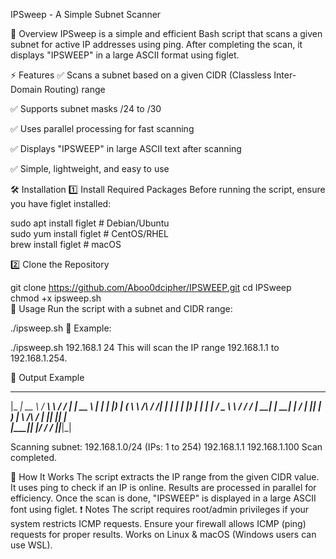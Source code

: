 IPSweep - A Simple Subnet Scanner

📌 Overview
IPSweep is a simple and efficient Bash script that scans a given subnet for active IP addresses using ping. After completing the scan, it displays "IPSWEEP" in a large ASCII format using figlet.

⚡ Features
✅ Scans a subnet based on a given CIDR (Classless Inter-Domain Routing) range

✅ Supports subnet masks /24 to /30

✅ Uses parallel processing for fast scanning

✅ Displays "IPSWEEP" in large ASCII text after scanning

✅ Simple, lightweight, and easy to use

🛠 Installation
1️⃣ Install Required Packages
Before running the script, ensure you have figlet installed:


sudo apt install figlet    # Debian/Ubuntu  
sudo yum install figlet    # CentOS/RHEL  
brew install figlet        # macOS  

2️⃣ Clone the Repository

git clone https://github.com/Aboo0dcipher/IPSWEEP.git
cd IPSweep  
chmod +x ipsweep.sh  
🚀 Usage
Run the script with a subnet and CIDR range:


./ipsweep.sh <subnet> <CIDR>
🔹 Example:

./ipsweep.sh 192.168.1 24
This will scan the IP range 192.168.1.1 to 192.168.1.254.

📜 Output Example


 _____ _____   _______          ________ ______ _____  
|_   _|  __ \ / ____\ \        / /  ____|  ____|  __ \ 
  | | | |__) | (___  \ \  /\  / /| |__  | |__  | |__) |
  | | |  ___/ \___ \  \ \/  \/ / |  __| |  __| |  ___/ 
 _| |_| |     ____) |  \  /\  /  | |____| |____| |     
|_____|_|    |_____/    \/  \/   |______|______|_|  




Scanning subnet: 192.168.1.0/24 (IPs: 1 to 254)
192.168.1.1 
192.168.1.100 
Scan completed.

 
🔧 How It Works
The script extracts the IP range from the given CIDR value.
It uses ping to check if an IP is online.
Results are processed in parallel for efficiency.
Once the scan is done, "IPSWEEP" is displayed in a large ASCII font using figlet.
❗ Notes
The script requires root/admin privileges if your system restricts ICMP requests.
Ensure your firewall allows ICMP (ping) requests for proper results.
Works on Linux & macOS (Windows users can use WSL).
